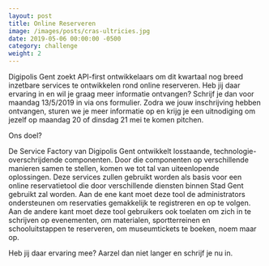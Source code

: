 ```yaml
---
layout: post                                
title: Online Reserveren
image: /images/posts/cras-ultricies.jpg
date: 2019-05-06 00:00:00 -0500
category: challenge
weight: 2
---
```


Digipolis Gent zoekt API-first ontwikkelaars om dit kwartaal nog breed inzetbare services te ontwikkelen rond online reserveren.
Heb jij daar ervaring in en wil je graag meer informatie ontvangen? Schrijf je dan voor maandag 13/5/2019 in via ons formulier.
Zodra we jouw inschrijving hebben ontvangen, sturen we je meer informatie op en krijg je een uitnodiging om jezelf op maandag 20 of dinsdag 21 mei te komen pitchen.

Ons doel?

De Service Factory van Digipolis Gent ontwikkelt losstaande, technologie-overschrijdende componenten.
Door die componenten op verschillende manieren samen te stellen, komen we tot tal van uiteenlopende oplossingen.
Deze services zullen gebruikt worden als basis voor een online reservatietool die door verschillende diensten binnen Stad Gent gebruikt zal worden. Aan de ene kant moet deze tool de administrators ondersteunen om reservaties gemakkelijk te registreren en op te volgen.
Aan de andere kant moet deze tool gebruikers ook toelaten om zich in te schrijven op evenementen, om materialen, sportterreinen en schooluitstappen te reserveren, om museumtickets te boeken, noem maar op.

Heb jij daar ervaring mee? Aarzel dan niet langer en schrijf je nu in.
